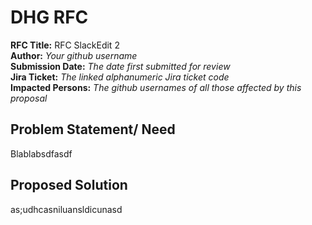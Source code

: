 
# DHG RFC

**RFC Title:**  RFC SlackEdit 2  
**Author:**  _Your github username_  
**Submission Date:**  _The date first submitted for review_  
**Jira Ticket:**  _The linked alphanumeric Jira ticket code_  
**Impacted Persons:**  _The github usernames of all those affected by this proposal_  

## Problem Statement/ Need
Blablabsdfasdf

## Proposed Solution
as;udhcasniluansldicunasd
<!--stackedit_data:
eyJoaXN0b3J5IjpbOTg1MzM3NDEwXX0=
-->
